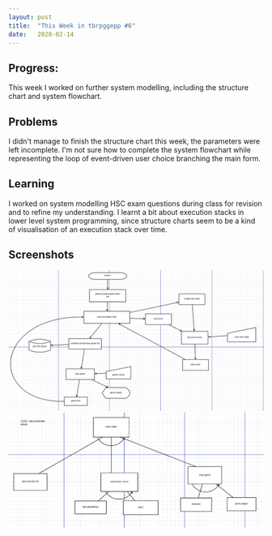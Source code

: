 ```yaml
---
layout: post
title:  "This Week in tbrpggepp #6"
date:   2020-02-14
---
```


## Progress:
This week I worked on further system modelling, including the structure chart and system flowchart.

## Problems
I didn't manage to finish the structure chart this week, the parameters were left incomplete. I'm not sure how to complete the system flowchart while representing the loop of event-driven user choice branching the main form.

## Learning
I worked on system modelling HSC exam questions during class for revision and to refine my understanding. I learnt a bit about execution stacks in lower level system programming, since structure charts seem to be a kind of visualisation of an execution stack over time.

## Screenshots
![Early iteration of system flowchart](/assets/early_flowchart.png)
![Early iteration of system structure chart](/assets/early_struct.png)
